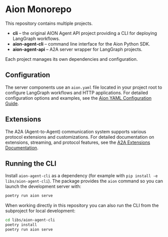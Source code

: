 # Aion Monorepo

This repository contains multiple projects.

- **cli** – the original AION Agent API project providing a CLI for deploying LangGraph workflows.
- **aion-agent-cli** – command line interface for the Aion Python SDK.
- **aion-agent-api** – A2A server wrapper for LangGraph projects.

Each project manages its own dependencies and configuration.

## Configuration

The server components use an `aion.yaml` file located in your project root to configure LangGraph workflows and HTTP
applications. For detailed configuration options and examples,
see the [Aion YAML Configuration Guide](docs/aion-yaml-config.md).

## Extensions

The A2A (Agent-to-Agent) communication system supports various protocol extensions and customizations. For detailed
documentation on extensions, streaming, and protocol features, see
the [A2A Extensions Documentation](docs/a2a_extensions/main.md).

## Running the CLI

Install ``aion-agent-cli`` as a dependency (for example with ``pip install -e
libs/aion-agent-cli``). The package provides the ``aion`` command so you can
launch the development server with:

```bash
poetry run aion serve
```

When working directly in this repository you can also run the CLI from the
subproject for local development:

```bash
cd libs/aion-agent-cli
poetry install
poetry run aion serve
```